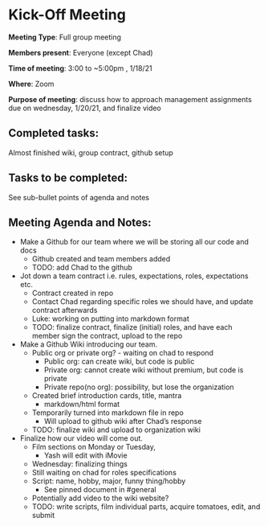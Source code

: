 # Kick-Off Meeting

**Meeting Type**: Full group meeting

**Members present**: Everyone (except Chad)

**Time of meeting**: 3:00 to ~5:00pm , 1/18/21

**Where**: Zoom

**Purpose of meeting**: discuss how to approach management assignments due on wednesday, 1/20/21, and finalize video

## Completed tasks:
Almost finished wiki, group contract, github setup

## Tasks to be completed:
See sub-bullet points of agenda and notes

## Meeting Agenda and Notes: 
- Make a Github for our team where we will be storing all our code and docs
  - Github created and team members added
  - TODO: add Chad to the github
- Jot down a team contract i.e. rules, expectations, roles, expectations etc.
  - Contract created in repo
  - Contact Chad regarding specific roles we should have, and update contract afterwards
  - Luke: working on putting into markdown format
  - TODO: finalize contract, finalize (initial) roles, and have each member sign the contract, upload to the repo
- Make a Github Wiki introducing our team.
  - Public org or private org? - waiting on chad to respond
    - Public org: can create wiki, but code is public
    - Private org: cannot create wiki without premium, but code is private
    - Private repo(no org): possibility, but lose the organization
  - Created brief introduction cards, title, mantra
    - markdown/html format
  - Temporarily turned into markdown file in repo
    - Will upload to github wiki after Chad’s response
  - TODO: finalize wiki and upload to organization wiki
- Finalize how our video will come out.
  - Film sections on Monday or Tuesday, 
    - Yash will edit with iMovie
  - Wednesday: finalizing things
  - Still waiting on chad for roles specifications
  - Script: name, hobby, major, funny thing/hobby 
    - See pinned document in #general
  - Potentially add video to the wiki website?
  - TODO: write scripts, film individual parts, acquire tomatoes, edit, and submit
